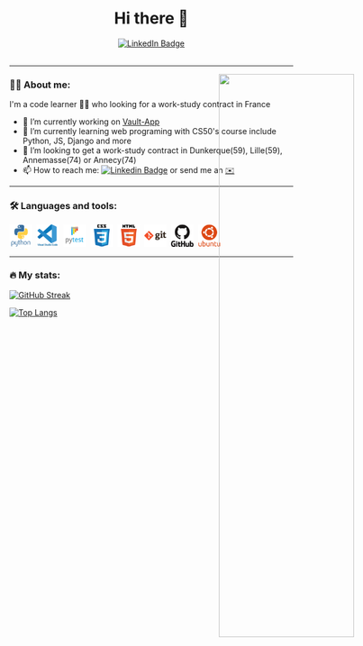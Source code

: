 <div id="header" align="center">
  <h1>Hi there 👋</h1>
  <div id="badges">
    <a href="https://www.linkedin.com/in/sebastien-juste/">
      <img src="https://img.shields.io/badge/LinkedIn-blue?style=for-the-badge&logo=linkedin&logoColor=white" alt="LinkedIn Badge"/>
    </a>
  </div>
  <img src="https://komarev.com/ghpvc/?username=juste-sebastien&style=flat-square&color=blue" alt=""/>
</div>

---

<div id="about_me" align="center">
  <img src="https://media.giphy.com/media/1GEATImIxEXVR79Dhk/giphy.gif" width="50%" height="50%" style="position:absolute" />
</div>

### :man_technologist: About me:

I'm a code learner :student: who looking for a work-study contract in France 

- 🔭 I’m currently working on [Vault-App](https://github.com/juste-sebastien/vault/)
- 🌱 I’m currently learning web programing with CS50's course include Python, JS, Django and more
- 👯 I’m looking to get a work-study contract in Dunkerque(59), Lille(59), Annemasse(74) or Annecy(74)
- 📫 How to reach me: [![Linkedin Badge](https://img.shields.io/badge/-sebj-blue?style=flat&logo=Linkedin&logoColor=white)](https://www.linkedin.com/in/sebastien-juste/) or send me an [:envelope:](mailto:juste.sebastien@proton.me)

---

### :hammer_and_wrench: Languages and tools:

<div id="tools_languages">
  <img src="https://github.com/devicons/devicon/blob/master/icons/python/python-original-wordmark.svg" title="Python" alt="Python" width="40" height="40"/>&nbsp;
  <img src="https://github.com/devicons/devicon/blob/master/icons/vscode/vscode-original-wordmark.svg" title="VSCode" alt="VSCode" width="40" height="40"/>&nbsp;
  <img src="https://github.com/devicons/devicon/blob/master/icons/pytest/pytest-original-wordmark.svg" title="PyTest" alt="PyTest" width="40" height="40"/>&nbsp;
  <img src="https://github.com/devicons/devicon/blob/master/icons/css3/css3-original-wordmark.svg" title="CSS" alt="CSS" width="40" height="40"/>&nbsp;
  <img src="https://github.com/devicons/devicon/blob/master/icons/html5/html5-original-wordmark.svg" title="HTML" alt="HTML" width="40" height="40"/>&nbsp;
  <img src="https://github.com/devicons/devicon/blob/master/icons/git/git-original-wordmark.svg" title="Git" alt="Git" width="40" height="40"/>&nbsp;
  <img src="https://github.com/devicons/devicon/blob/master/icons/github/github-original-wordmark.svg" title="GitHub" alt="GitHub" width="40" height="40"/>&nbsp;
  <img src="https://github.com/devicons/devicon/blob/master/icons/ubuntu/ubuntu-plain-wordmark.svg" color="white" title="Ubuntu" alt="Ubuntu" width="40" height="40"/>&nbsp;

---

### :fire: My stats:

[![GitHub Streak](https://github-readme-streak-stats.herokuapp.com?user=juste-sebastien&theme=dark&border_radius=10&locale=en)](https://git.io/streak-stats)


[![Top Langs](https://github-readme-stats.vercel.app/api/top-langs/?username=juste-sebastien&layout=compact&theme=dark)](https://github.com/anuraghazra/github-readme-stats)
